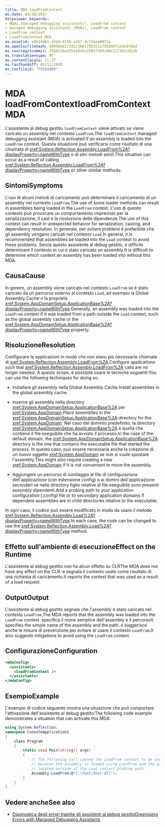 ```yaml
---
title: MDA loadFromContext
ms.date: 03/30/2017
helpviewer_keywords:
- MDAs (managed debugging assistants), LoadFrom context
- managed debugging assistants (MDAs), LoadFrom context
- LoadFrom context
- LoadFromContext MDA
ms.assetid: a9b14db1-d3a9-4150-a767-dcf3aea0071a
ms.openlocfilehash: d0090a0272d1c3b6175b351175689df1e1e4fdbd
ms.sourcegitcommit: 7588136e355e10cbc2582f389c90c127363c02a5
ms.translationtype: MT
ms.contentlocale: it-IT
ms.lasthandoff: 03/12/2020
ms.locfileid: "79181800"
---
```

# <a name="loadfromcontext-mda"></a><span data-ttu-id="4a459-102">MDA loadFromContext</span><span class="sxs-lookup"><span data-stu-id="4a459-102">loadFromContext MDA</span></span>
<span data-ttu-id="4a459-103">L'assistente al debug gestito `loadFromContext` viene attivato se viene caricato un assembly nel contesto `LoadFrom`.</span><span class="sxs-lookup"><span data-stu-id="4a459-103">The `loadFromContext` managed debugging assistant (MDA) is activated if an assembly is loaded into the `LoadFrom` context.</span></span> <span data-ttu-id="4a459-104">Questa situazione può verificarsi come risultato di una chiamata di <xref:System.Reflection.Assembly.LoadFrom%2A?displayProperty=nameWithType> o di altri metodi simili.</span><span class="sxs-lookup"><span data-stu-id="4a459-104">This situation can occur as a result of calling <xref:System.Reflection.Assembly.LoadFrom%2A?displayProperty=nameWithType> or other similar methods.</span></span>  
  
## <a name="symptoms"></a><span data-ttu-id="4a459-105">Sintomi</span><span class="sxs-lookup"><span data-stu-id="4a459-105">Symptoms</span></span>  
 <span data-ttu-id="4a459-106">L'uso di alcuni metodi di caricamento può determinare il caricamento di un assembly nel contesto `LoadFrom`.</span><span class="sxs-lookup"><span data-stu-id="4a459-106">The use of some loader methods can result in assemblies being loaded in the `LoadFrom` context.</span></span> <span data-ttu-id="4a459-107">L'uso di questo contesto può provocare un comportamento imprevisto per la serializzazione, il cast e la risoluzione delle dipendenze.</span><span class="sxs-lookup"><span data-stu-id="4a459-107">The use of this context can result in unexpected behavior for serialization, casting, and dependency resolution.</span></span> <span data-ttu-id="4a459-108">In generale, per evitare problemi è preferibile che gli assembly vengano caricati nel contesto `Load`.</span><span class="sxs-lookup"><span data-stu-id="4a459-108">In general, it is recommended that assemblies be loaded into the `Load` context to avoid these problems.</span></span> <span data-ttu-id="4a459-109">Senza questo assistente al debug gestito, è difficile determinare il contesto in cui è stato caricato un assembly.</span><span class="sxs-lookup"><span data-stu-id="4a459-109">It is difficult to determine which context an assembly has been loaded into without this MDA.</span></span>  
  
## <a name="cause"></a><span data-ttu-id="4a459-110">Causa</span><span class="sxs-lookup"><span data-stu-id="4a459-110">Cause</span></span>  
 <span data-ttu-id="4a459-111">In genere, un assembly viene caricato nel contesto `LoadFrom` se è stato caricato da un percorso esterno al contesto `Load`, ad esempio la Global Assembly Cache o la proprietà <xref:System.AppDomainSetup.ApplicationBase%2A?displayProperty=nameWithType>.</span><span class="sxs-lookup"><span data-stu-id="4a459-111">Generally, an assembly was loaded into the `LoadFrom` context if it was loaded from a path outside the `Load` context, such as the global assembly cache or the <xref:System.AppDomainSetup.ApplicationBase%2A?displayProperty=nameWithType> property.</span></span>  
  
## <a name="resolution"></a><span data-ttu-id="4a459-112">Risoluzione</span><span class="sxs-lookup"><span data-stu-id="4a459-112">Resolution</span></span>  
 <span data-ttu-id="4a459-113">Configurare le applicazioni in modo che non siano più necessarie chiamate di <xref:System.Reflection.Assembly.LoadFrom%2A>.</span><span class="sxs-lookup"><span data-stu-id="4a459-113">Configure applications such that <xref:System.Reflection.Assembly.LoadFrom%2A> calls are no longer needed.</span></span> <span data-ttu-id="4a459-114">A questo scopo, è possibile usare le tecniche seguenti:</span><span class="sxs-lookup"><span data-stu-id="4a459-114">You can use the following techniques for doing so:</span></span>  
  
- <span data-ttu-id="4a459-115">Installare gli assembly nella Global Assembly Cache.</span><span class="sxs-lookup"><span data-stu-id="4a459-115">Install assemblies in the global assembly cache.</span></span>  
  
- <span data-ttu-id="4a459-116">Inserire gli assembly nella directory <xref:System.AppDomainSetup.ApplicationBase%2A> per <xref:System.AppDomain>.</span><span class="sxs-lookup"><span data-stu-id="4a459-116">Place assemblies in the <xref:System.AppDomainSetup.ApplicationBase%2A> directory for the <xref:System.AppDomain>.</span></span> <span data-ttu-id="4a459-117">Nel caso del dominio predefinito, la directory <xref:System.AppDomainSetup.ApplicationBase%2A> è quella che contiene il file eseguibile che ha avviato il processo.</span><span class="sxs-lookup"><span data-stu-id="4a459-117">In the case of the default domain, the <xref:System.AppDomainSetup.ApplicationBase%2A> directory is the one that contains the executable file that started the process.</span></span> <span data-ttu-id="4a459-118">In questo caso, può essere necessaria anche la creazione di un nuovo oggetto <xref:System.AppDomain> se non si vuole spostare l'assembly.</span><span class="sxs-lookup"><span data-stu-id="4a459-118">This might also require creating a new <xref:System.AppDomain> if it is not convenient to move the assembly.</span></span>  
  
- <span data-ttu-id="4a459-119">Aggiungere un percorso di sondaggio al file di configurazione dell'applicazione (con estensione config) o ai domini dell'applicazione secondari se nelle directory figlio relative al file eseguibile sono presenti assembly dipendenti.</span><span class="sxs-lookup"><span data-stu-id="4a459-119">Add a probing path to your application configuration (.config) file or to secondary  application domains if dependent assemblies are in child directories relative to the executable.</span></span>  
  
 <span data-ttu-id="4a459-120">In ogni caso, il codice può essere modificato in modo da usare il metodo <xref:System.Reflection.Assembly.Load%2A?displayProperty=nameWithType>.</span><span class="sxs-lookup"><span data-stu-id="4a459-120">In each case, the code can be changed to use the <xref:System.Reflection.Assembly.Load%2A?displayProperty=nameWithType> method.</span></span>  
  
## <a name="effect-on-the-runtime"></a><span data-ttu-id="4a459-121">Effetto sull'ambiente di esecuzione</span><span class="sxs-lookup"><span data-stu-id="4a459-121">Effect on the Runtime</span></span>  
 <span data-ttu-id="4a459-122">L'assistente al debug gestito non ha alcun effetto su CLR</span><span class="sxs-lookup"><span data-stu-id="4a459-122">The MDA does not have any effect on the CLR.</span></span> <span data-ttu-id="4a459-123">e segnala il contesto usato come risultato di una richiesta di caricamento.</span><span class="sxs-lookup"><span data-stu-id="4a459-123">It reports the context that was used as a result of a load request.</span></span>  
  
## <a name="output"></a><span data-ttu-id="4a459-124">Output</span><span class="sxs-lookup"><span data-stu-id="4a459-124">Output</span></span>  
 <span data-ttu-id="4a459-125">L'assistente al debug gestito segnala che l'assembly è stato caricato nel contesto `LoadFrom`,</span><span class="sxs-lookup"><span data-stu-id="4a459-125">The MDA reports that the assembly was loaded into the `LoadFrom` context.</span></span> <span data-ttu-id="4a459-126">specifica il nome semplice dell'assembly e il percorso</span><span class="sxs-lookup"><span data-stu-id="4a459-126">It specifies the simple name of the assembly and the path.</span></span> <span data-ttu-id="4a459-127">e suggerisce anche le misure di prevenzione per evitare di usare il contesto `LoadFrom`.</span><span class="sxs-lookup"><span data-stu-id="4a459-127">It also suggests mitigations to avoid using the `LoadFrom` context.</span></span>  
  
## <a name="configuration"></a><span data-ttu-id="4a459-128">Configurazione</span><span class="sxs-lookup"><span data-stu-id="4a459-128">Configuration</span></span>  
  
```xml  
<mdaConfig>  
  <assistants>  
    <loadFromContext />  
  </assistants>  
</mdaConfig>  
```  
  
## <a name="example"></a><span data-ttu-id="4a459-129">Esempio</span><span class="sxs-lookup"><span data-stu-id="4a459-129">Example</span></span>  
 <span data-ttu-id="4a459-130">L'esempio di codice seguente mostra una situazione che può comportare l'attivazione dell'assistente al debug gestito:</span><span class="sxs-lookup"><span data-stu-id="4a459-130">The following code example demonstrates a situation that can activate this MDA:</span></span>  
  
```csharp
using System.Reflection;  
namespace ConsoleApplication1  
{  
    class Program  
    {  
        static void Main(string[] args)  
        {  
            // The following call caused the LoadFrom context to be used  
            // because the assembly is loaded using LoadFrom and the path is
            // located outside of the Load context probing path.
            Assembly.LoadFrom(@"C:\Text\Test.dll");  
        }  
    }  
}  
```  
  
## <a name="see-also"></a><span data-ttu-id="4a459-131">Vedere anche</span><span class="sxs-lookup"><span data-stu-id="4a459-131">See also</span></span>

- [<span data-ttu-id="4a459-132">Diagnostica degli errori tramite gli assistenti al debug gestito</span><span class="sxs-lookup"><span data-stu-id="4a459-132">Diagnosing Errors with Managed Debugging Assistants</span></span>](diagnosing-errors-with-managed-debugging-assistants.md)
